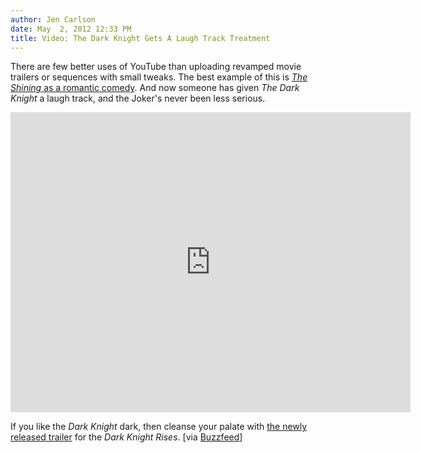 ```yaml
---
author: Jen Carlson
date: May  2, 2012 12:33 PM
title: Video: The Dark Knight Gets A Laugh Track Treatment
---
```


<p>There are few better uses of YouTube than uploading revamped movie trailers or sequences with small tweaks. The best example of this is <a href="https://web.archive.org/web/20120529111944/http://www.youtube.com/watch?v=KmkVWuP_sO0"><em>The Shining</em> as a romantic comedy</a>. And now someone has given <em>The Dark Knight</em> a laugh track, and the Joker&apos;s never been less serious.</p>

<p><iframe width="640" height="480" src="https://web.archive.org/web/20120529111944if_/http://www.youtube.com/embed/6p1kjOU1O_g" frameborder="0" allowfullscreen></iframe></p>

<p>If you like the <em>Dark Knight</em> dark, then cleanse your palate with <a href="https://web.archive.org/web/20120529111944/http://gothamist.com/2012/05/01/watch_the_new_dark_knight_rises_tra.php">the newly released trailer</a> for the <em>Dark Knight Rises</em>. [via <a href="https://web.archive.org/web/20120529111944/http://www.buzzfeed.com/pushthemovement/the-dark-knight-with-a-laugh-track-62gy">Buzzfeed</a>]</p>